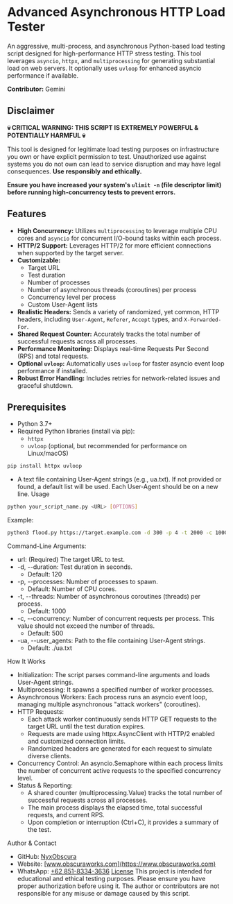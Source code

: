 # Advanced Asynchronous HTTP Load Tester

An aggressive, multi-process, and asynchronous Python-based load testing script designed for high-performance HTTP stress testing. This tool leverages `asyncio`, `httpx`, and `multiprocessing` for generating substantial load on web servers. It optionally uses `uvloop` for enhanced asyncio performance if available.

**Contributor:** Gemini

## Disclaimer

**💀 CRITICAL WARNING: THIS SCRIPT IS EXTREMELY POWERFUL & POTENTIALLY HARMFUL 💀**

This tool is designed for legitimate load testing purposes on infrastructure you own or have explicit permission to test. Unauthorized use against systems you do not own can lead to service disruption and may have legal consequences. **Use responsibly and ethically.**

**Ensure you have increased your system's `ulimit -n` (file descriptor limit) before running high-concurrency tests to prevent errors.**

## Features

* **High Concurrency:** Utilizes `multiprocessing` to leverage multiple CPU cores and `asyncio` for concurrent I/O-bound tasks within each process.
* **HTTP/2 Support:** Leverages HTTP/2 for more efficient connections when supported by the target server.
* **Customizable:**
    * Target URL
    * Test duration
    * Number of processes
    * Number of asynchronous threads (coroutines) per process
    * Concurrency level per process
    * Custom User-Agent lists
* **Realistic Headers:** Sends a variety of randomized, yet common, HTTP headers, including `User-Agent`, `Referer`, `Accept` types, and `X-Forwarded-For`.
* **Shared Request Counter:** Accurately tracks the total number of successful requests across all processes.
* **Performance Monitoring:** Displays real-time Requests Per Second (RPS) and total requests.
* **Optional `uvloop`:** Automatically uses `uvloop` for faster asyncio event loop performance if installed.
* **Robust Error Handling:** Includes retries for network-related issues and graceful shutdown.

## Prerequisites

* Python 3.7+
* Required Python libraries (install via pip):
    * `httpx`
    * `uvloop` (optional, but recommended for performance on Linux/macOS)

```bash
pip install httpx uvloop
```
 * A text file containing User-Agent strings (e.g., ua.txt). If not provided or found, a default list will be used. Each User-Agent should be on a new line.
Usage
```bash
python your_script_name.py <URL> [OPTIONS]
```
Example:
```bash
python3 flood.py https://target.example.com -d 300 -p 4 -t 2000 -c 1000 -ua ./ua.txt
```
Command-Line Arguments:
 * url: (Required) The target URL to test.
 * -d, --duration: Test duration in seconds.
   * Default: 120
 * -p, --processes: Number of processes to spawn.
   * Default: Number of CPU cores.
 * -t, --threads: Number of asynchronous coroutines (threads) per process.
   * Default: 1000
 * -c, --concurrency: Number of concurrent requests per process. This value should not exceed the number of threads.
   * Default: 500
 * -ua, --user_agents: Path to the file containing User-Agent strings.
   * Default: ./ua.txt
  
  
How It Works
 * Initialization: The script parses command-line arguments and loads User-Agent strings.
 * Multiprocessing: It spawns a specified number of worker processes.
 * Asynchronous Workers: Each process runs an asyncio event loop, managing multiple asynchronous "attack workers" (coroutines).
 * HTTP Requests:
   * Each attack worker continuously sends HTTP GET requests to the target URL until the test duration expires.
   * Requests are made using httpx.AsyncClient with HTTP/2 enabled and customized connection limits.
   * Randomized headers are generated for each request to simulate diverse clients.
 * Concurrency Control: An asyncio.Semaphore within each process limits the number of concurrent active requests to the specified concurrency level.
 * Status & Reporting:
   * A shared counter (multiprocessing.Value) tracks the total number of successful requests across all processes.
   * The main process displays the elapsed time, total successful requests, and current RPS.
   * Upon completion or interruption (Ctrl+C), it provides a summary of the test.
  
 
Author & Contact
 * GitHub: [NyxObscura](github.com/NyxObscura)
 * Website: [www.obscuraworks.com](https://www.obscuraworks.com)
 * WhatsApp: [+62 851-8334-3636](wa.me/6285183343636)
[License](LICENSE)
This project is intended for educational and ethical testing purposes. Please ensure you have proper authorization before using it. The author or contributors are not responsible for any misuse or damage caused by this script.

